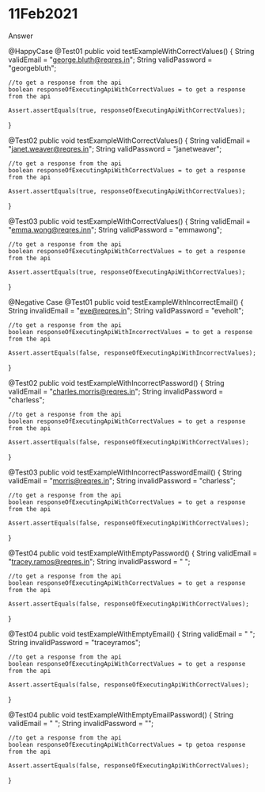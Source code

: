 # 11Feb2021
Answer

@HappyCase 
@Test01
public void testExampleWithCorrectValues() {
    String validEmail = "george.bluth@reqres.in";
    String validPassword = "georgebluth";

    //to get a response from the api
    boolean responseOfExecutingApiWithCorrectValues = to get a response from the api

    Assert.assertEquals(true, responseOfExecutingApiWithCorrectValues);
}

@Test02
public void testExampleWithCorrectValues() {
    String validEmail = "janet.weaver@reqres.in";
    String validPassword = "janetweaver";

    //to get a response from the api
    boolean responseOfExecutingApiWithCorrectValues = to get a response from the api

    Assert.assertEquals(true, responseOfExecutingApiWithCorrectValues);
}

@Test03
public void testExampleWithCorrectValues() {
    String validEmail = "emma.wong@reqres.inn";
    String validPassword = "emmawong";
    
    //to get a response from the api
    boolean responseOfExecutingApiWithCorrectValues = to get a response from the api

    Assert.assertEquals(true, responseOfExecutingApiWithCorrectValues);
}


@Negative Case
@Test01
public void testExampleWithIncorrectEmail() {
    String invalidEmail = "eve@reqres.in";
    String validPassword = "eveholt";

    //to get a response from the api
    boolean responseOfExecutingApiWithIncorrectValues = to get a response from the api

    Assert.assertEquals(false, responseOfExecutingApiWithIncorrectValues);

}


@Test02
public void testExampleWithIncorrectPassword() {
    String validEmail = "charles.morris@reqres.in";
    String invalidPassword = "charless";

    //to get a response from the api
    boolean responseOfExecutingApiWithCorrectValues = to get a response from the api

    Assert.assertEquals(false, responseOfExecutingApiWithCorrectValues);

}

@Test03
public void testExampleWithIncorrectPasswordEmail() {
    String validEmail = "morris@reqres.in";
    String invalidPassword = "charless";

    //to get a response from the api
    boolean responseOfExecutingApiWithCorrectValues = to get a response from the api

    Assert.assertEquals(false, responseOfExecutingApiWithCorrectValues);

}

@Test04
public void testExampleWithEmptyPassword() {
    String validEmail = "tracey.ramos@reqres.in";
    String invalidPassword = " ";

    //to get a response from the api
    boolean responseOfExecutingApiWithCorrectValues = to get a response from the api

    Assert.assertEquals(false, responseOfExecutingApiWithCorrectValues);

}

@Test04
public void testExampleWithEmptyEmail() {
    String validEmail = " ";
    String invalidPassword = "traceyramos";

    //to get a response from the api
    boolean responseOfExecutingApiWithCorrectValues = to get a response from the api

    Assert.assertEquals(false, responseOfExecutingApiWithCorrectValues);

}

@Test04
public void testExampleWithEmptyEmailPassword() {
    String validEmail = " ";
    String invalidPassword = "";

    //to get a response from the api
    boolean responseOfExecutingApiWithCorrectValues = tp getoa response from the api

    Assert.assertEquals(false, responseOfExecutingApiWithCorrectValues);

}
